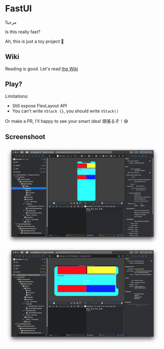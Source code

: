 # FastUI

!مرحبا

Is this really fast?

Ah, this is just a toy project 🙈

## Wiki

Reading is good. Let's read [the Wiki](https://github.com/muizidn/FastUI/wiki)

## Play?

Limitations:
 * Still expose FlexLayout API
 * You can't write `VStack {}`, you should write `VStack()`

Or make a PR, I'll happy to see your smart idea! 頑張るぞ！😅

## Screenshoot

![xcode-debugger-potrait](.github/res/xcode-debugger-potrait.png)
![xcode-debugger-potrait](.github/res/xcode-debugger-landscape.png)
